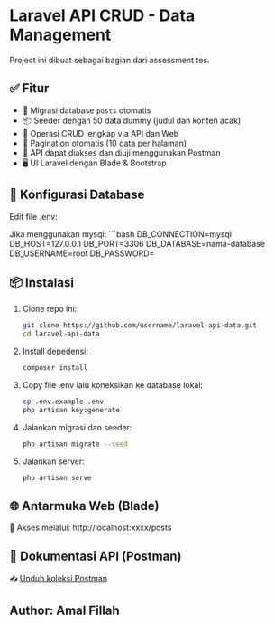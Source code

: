 # Laravel API CRUD - Data Management

Project ini dibuat sebagai bagian dari assessment tes.

## ✅ Fitur
- 🔧 Migrasi database `posts` otomatis
- 📦 Seeder dengan 50 data dummy (judul dan konten acak)
- 🔄 Operasi CRUD lengkap via API dan Web
- 📄 Pagination otomatis (10 data per halaman)
- 🧪 API dapat diakses dan diuji menggunakan Postman
- 🖥️ UI Laravel dengan Blade & Bootstrap

## 📂 Konfigurasi Database
Edit file .env:

Jika menggunakan mysql:
    ```bash
    DB_CONNECTION=mysql
    DB_HOST=127.0.0.1
    DB_PORT=3306
    DB_DATABASE=nama-database
    DB_USERNAME=root
    DB_PASSWORD=

## 📦 Instalasi

1. Clone repo ini:
   ```bash
   git clone https://github.com/username/laravel-api-data.git
   cd laravel-api-data
2. Install depedensi:
   ```bash
   composer install
3. Copy file .env lalu koneksikan ke database lokal:
   ```bash
   cp .env.example .env
   php artisan key:generate
4. Jalankan migrasi dan seeder:
   ```bash
   php artisan migrate --seed
5. Jalankan server:
   ```bash
   php artisan serve

## 🌐 Antarmuka Web (Blade)
📍 Akses melalui: http://localhost:xxxx/posts

## 🧪 Dokumentasi API (Postman)
📥 [Unduh koleksi Postman](./API.postman_collection.json)

## Author: Amal Fillah
